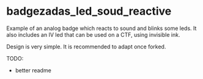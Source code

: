 # badgezadas_led_soud_reactive

Example of an analog badge which reacts to sound and blinks some leds. It also includes an IV led that can be used on a CTF, using invisible ink.

Design is very simple. It is recommended to adapt once forked.

TODO:

 - better readme

